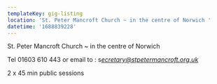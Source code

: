 ```yaml
---
templateKey: gig-listing
location: 'St. Peter Mancroft Church ~ in the centre of Norwich '
datetime: '1688839228'
---
```

St. Peter Mancroft Church ~ in the centre of Norwich 

T﻿el 01603 610 443 or email to : s*ecretary@stpetermancroft.org.uk* 

2﻿ x 45 min public sessions